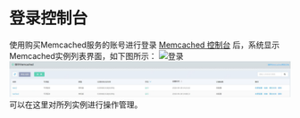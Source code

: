 # 登录控制台

使用购买Memcached服务的账号进行登录  [Memcached 控制台](https://memcached-console.jdcloud.com/memcached) 后，系统显示Memcached实例列表界面，如下图所示：
 ![登录](https://github.com/jdcloudcom/cn/blob/master/image/Redis/login1.PNG)
 ![redis界面](https://github.com/jdcloudcom/cn/blob/JCS-for-Memcached/image/Memcached/login.jpg)
可以在这里对所列实例进行操作管理。
